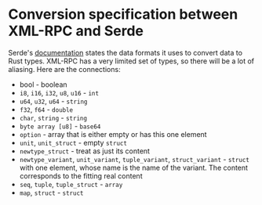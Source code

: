 # Conversion specification between XML-RPC and Serde

Serde's [documentation](https://serde.rs/data-model.html) states the data formats it uses to convert data to Rust types. XML-RPC has a very limited set of types, so there will be a lot of aliasing. Here are the connections:

* bool - boolean
* `i8`, `i16`, `i32`, `u8`, `u16` - `int`
* `u64`, `u32`, `u64` - `string`
* `f32`, `f64` - `double`
* `char`, `string` - `string`
* `byte array [u8]` - `base64`
* `option` - array that is either empty or has this one element
* `unit`, `unit_struct` - empty `struct`
* `newtype_struct` - treat as just its content
* `newtype_variant`, `unit_variant`, `tuple_variant`, `struct_variant` - `struct` with one element, whose name is the name of the variant. The content corresponds to the fitting real content
* `seq`, `tuple`, `tuple_struct` - `array`
* `map`, `struct` - `struct`
